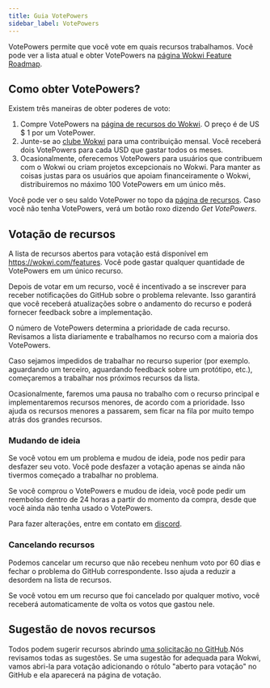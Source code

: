 ```yaml
---
title: Guia VotePowers
sidebar_label: VotePowers
---
```


VotePowers permite que você vote em quais recursos trabalhamos. Você pode ver a lista atual e obter VotePowers na [página Wokwi Feature Roadmap](https://wokwi.com/features).

## Como obter VotePowers?

Existem três maneiras de obter poderes de voto:

1. Compre VotePowers na [página de recursos do Wokwi](https://wokwi.com/features). O preço é de US $ 1 por um VotePower.
2. Junte-se ao [clube Wokwi](https://wokwi.com/club) para uma contribuição mensal. Você receberá dois VotePowers para cada USD que gastar todos os meses.
3. Ocasionalmente, oferecemos VotePowers para usuários que contribuem com o Wokwi ou criam projetos excepcionais no Wokwi. Para manter as coisas justas para os usuários que apoiam financeiramente o Wokwi, distribuiremos no máximo 100 VotePowers em um único mês.

Você pode ver o seu saldo VotePower no topo da [página de recursos](https://wokwi.com/features). Caso você não tenha VotePowers, verá um botão roxo dizendo _Get VotePowers_.

## Votação de recursos

A lista de recursos abertos para votação está disponível em https://wokwi.com/features.
Você pode gastar qualquer quantidade de VotePowers em um único recurso.

Depois de votar em um recurso, você é incentivado a se inscrever para receber notificações do GitHub sobre o problema relevante. Isso garantirá que você receberá atualizações sobre o andamento do recurso e poderá fornecer feedback sobre a implementação.

O número de VotePowers determina a prioridade de cada recurso. Revisamos a lista diariamente e trabalhamos no recurso com a maioria dos VotePowers.

Caso sejamos impedidos de trabalhar no recurso superior (por exemplo. aguardando um terceiro, aguardando feedback sobre um protótipo, etc.), começaremos a trabalhar nos próximos recursos da lista.

Ocasionalmente, faremos uma pausa no trabalho com o recurso principal e implementaremos recursos menores, de acordo com a prioridade. Isso ajuda os recursos menores a passarem, sem ficar na fila por muito tempo atrás dos grandes recursos.

### Mudando de ideia

Se você votou em um problema e mudou de ideia, pode nos pedir para desfazer seu voto. Você pode desfazer a votação apenas se ainda não tivermos começado a trabalhar no problema.

Se você comprou o VotePowers e mudou de ideia, você pode pedir um reembolso dentro de 24 horas a partir do momento da compra, desde que você ainda não tenha usado o VotePowers.

Para fazer alterações, entre em contato em [discord](https://wokwi.com/discord).

### Cancelando recursos

Podemos cancelar um recurso que não recebeu nenhum voto por 60 dias e fechar o problema do GitHub correspondente. Isso ajuda a reduzir a desordem na lista de recursos.

Se você votou em um recurso que foi cancelado por qualquer motivo, você receberá automaticamente de volta os votos que gastou nele.

## Sugestão de novos recursos

Todos podem sugerir recursos abrindo [uma solicitação no GitHub](https://github.com/wokwi/wokwi-features/issues/new?labels=enhancement&template=feature_request.md&title=).Nós revisamos todas as sugestões. Se uma sugestão for adequada para Wokwi, vamos abri-la para votação adicionando o rótulo "aberto para votação" no GitHub e ela aparecerá na página de votação.
